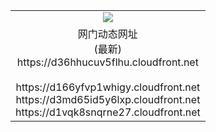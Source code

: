 ﻿<table>
  <tr></tr>
  <tr><td colspan=2 align=center><img src="https://d36hhucuv5flhu.cloudfront.net/Up/oGate.jpg" /></td></tr>
  <tr><td colspan=2 align=center>网门动态网址<br/>(最新)
<br>https://d36hhucuv5flhu.cloudfront.net
<br/>
<br>https://d166yfvp1whigy.cloudfront.net
<br>https://d3md65id5y6lxp.cloudfront.net
<br>https://d1vqk8snqrne27.cloudfront.net
    </td>
  </tr>
</table>
